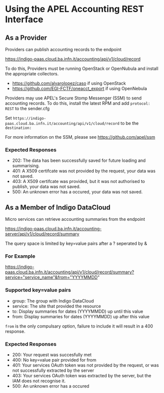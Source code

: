 # Using the APEL Accounting REST Interface

## As a Provider

Providers can publish accounting records to the endpoint

https://indigo-paas.cloud.ba.infn.it/accounting/api/v1/cloud/record

To do this, Providers must be running OpenStack or OpenNubula and install the appropriate collectors.

* https://github.com/alvarolopez/caso if using OpenStack
* https://github.com/EGI-FCTF/oneacct_export if using OpenNebula

Providers may use APEL's Secure Stomp Messenger (SSM) to send accounting records. To do this, install the latest RPM and add `protocol: REST` to the sender.cfg

Set `https://indigo-paas.cloud.ba.infn.it/accounting/api/v1/cloud/record` to be the `destination:`

For more information on the SSM, please see https://github.com/apel/ssm



### Expected Responses
* 202: The data has been successfully saved for future loading and summarising.
* 401: A X509 certifcate was not provided by the request, your data was not saved.
* 403: A X509 certifcate was provided, but it was not authorised to publish, your data was not saved.
* 500: An unknown error has a occured, your data was not saved.

## As a Member of Indigo DataCloud

Micro services can retrieve accounting summaries from the endpoint

https://indigo-paas.cloud.ba.infn.it/accounting-server/api/v1/cloud/record/summary

The query space is limited by key=value pairs after a ? seperated by &

### For Example

https://indigo-paas.cloud.ba.infn.it/accounting/api/v1/cloud/record/summary?service="service_name"&from="YYYYMMDD"

### Supported key=value pairs

* group: The group with Indigo DataCloud
* service: The site that provided the resource
* to: Display summaries for dates (YYYYMMDD) up until this value
* from: Display summaries for dates (YYYYMMDD) up after this value

`from` is the only compulsary option, failure to include it will result in a 400 response.

### Expected Responses
* 200: Your request was succesfully met
* 400: No key=value pair provided for from
* 401: Your services OAuth token was not provided by the request, or was not successfully extracted by the server
* 403: Your services OAuth token was extracted by the server, but the IAM does not recognise it. 
* 500: An unknown error has a occured

